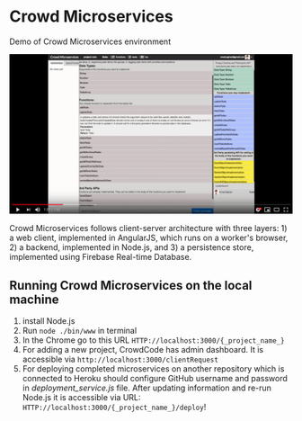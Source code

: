 # Crowd Microservices
Demo of Crowd Microservices environment




[![Watch the video](https://github.com/devuxd/CrowdCode/blob/Emad/public/img/CM_demo.png)](https://www.youtube.com/watch?v=qQeYOsRaxHc)

Crowd Microservices follows client-server architecture with three layers: 1) a web client, implemented in AngularJS, which runs on a worker's browser, 2) a backend, implemented in Node.js, and 3) a persistence store, implemented using Firebase Real-time Database. 

## Running Crowd Microservices on the local machine
1. install Node.js
2. Run `node ./bin/www` in terminal 
3. In the Chrome go to this URL `HTTP://localhost:3000/{_project_name_}`
4. For adding a new project, CrowdCode has admin dashboard. It is accessible via `http://localhost:3000/clientRequest`
5. For deploying completed microservices on another repository which is connected to Heroku should configure GitHub username and password in _deployment_service.js_ file. After updating information and re-run Node.js it is accessible via URL: `HTTP://localhost:3000/{_project_name_}/deploy`!
